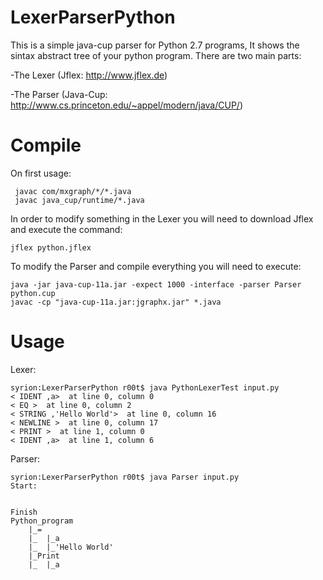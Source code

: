 # LexerParserPython
This is a simple java-cup parser for Python 2.7 programs, It shows the sintax abstract tree of your python program.
There are two main parts:

  -The Lexer (Jflex: http://www.jflex.de)
  
  -The Parser (Java-Cup: http://www.cs.princeton.edu/~appel/modern/java/CUP/)
  
<h1> Compile </h1>

On first usage:

```
 javac com/mxgraph/*/*.java
 javac java_cup/runtime/*.java
```

In order to modify something in the Lexer you will need to download Jflex and execute the command:
  ```
 jflex python.jflex
  ```
  
To modify the Parser and compile everything you will need to execute:



  ```
 java -jar java-cup-11a.jar -expect 1000 -interface -parser Parser python.cup
 javac -cp "java-cup-11a.jar:jgraphx.jar" *.java
  ```
  
<h1>Usage</h1>

Lexer:

```
syrion:LexerParserPython r00t$ java PythonLexerTest input.py 
< IDENT ,a>  at line 0, column 0
< EQ >  at line 0, column 2
< STRING ,'Hello World'>  at line 0, column 16
< NEWLINE >  at line 0, column 17
< PRINT >  at line 1, column 0
< IDENT ,a>  at line 1, column 6
```

Parser:

```
syrion:LexerParserPython r00t$ java Parser input.py
Start:


Finish
Python_program 
	|_= 
	|_	|_a 
	|_	|_'Hello World' 
	|_Print 
	|_	|_a 
```



 

 

